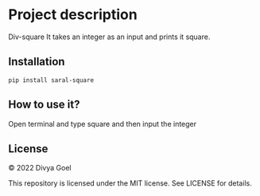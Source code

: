 # Project description
Div-square
It takes an integer as an input and prints it square.

## Installation
```pip install saral-square```

## How to use it?
Open terminal and type square and then input the integer

## License
© 2022 Divya Goel

This repository is licensed under the MIT license. See LICENSE for details.